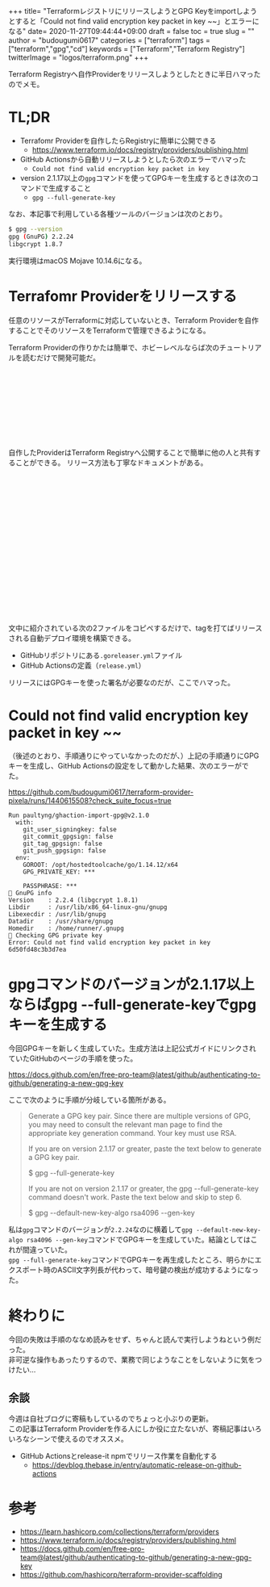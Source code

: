 +++
title= "TerraformレジストリにリリースしようとGPG Keyをimportしようとすると「Could not find valid encryption key packet in key ~~」とエラーになる"
date= 2020-11-27T09:44:44+09:00
draft = false
toc = true
slug = ""
author = "budougumi0617"
categories = ["terraform"]
tags = ["terraform","gpg","cd"]
keywords = ["Terraform","Terraform Registry"]
twitterImage = "logos/terraform.png"
+++

Terraform Registryへ自作Providerをリリースしようとしたときに半日ハマったのでメモ。

<!--more-->

# TL;DR
- Terrafomr Providerを自作したらRegistryに簡単に公開できる
    - https://www.terraform.io/docs/registry/providers/publishing.html
- GitHub Actionsから自動リリースしようとしたら次のエラーでハマった
    - `Could not find valid encryption key packet in key`
- version 2.1.17以上の`gpg`コマンドを使ってGPGキーを生成するときは次のコマンドで生成すること
    - `gpg --full-generate-key`

なお、本記事で利用している各種ツールのバージョンは次のとおり。

```bash
$ gpg --version
gpg (GnuPG) 2.2.24
libgcrypt 1.8.7
```

実行環境はmacOS Mojave 10.14.6になる。

# Terrafomr Providerをリリースする
任意のリソースがTerraformに対応していないとき、Terraform Providerを自作することでそのリソースをTerraformで管理できるようになる。

Terraform Providerの作りかたは簡単で、ホビーレベルならば次のチュートリアルを読むだけで開発可能だ。

<div class="iframely-embed"><div class="iframely-responsive" style="height: 140px; padding-bottom: 0;"><a href="https://learn.hashicorp.com/collections/terraform/providers" data-iframely-url="//cdn.iframe.ly/lHR2l7J?iframe=card-small"></a></div></div><script async src="//cdn.iframe.ly/embed.js" charset="utf-8"></script>

自作したProviderはTerraform Registryへ公開することで簡単に他の人と共有することができる。
リリース方法も丁寧なドキュメントがある。

<div class="iframely-embed"><div class="iframely-responsive" style="height: 140px; padding-bottom: 0;"><a href="https://www.terraform.io/docs/registry/providers/publishing.html" data-iframely-url="//cdn.iframe.ly/BY3P7l4"></a></div></div><script async src="//cdn.iframe.ly/embed.js" charset="utf-8"></script>


<div class="iframely-embed"><div class="iframely-responsive" style="height: 140px; padding-bottom: 0;"><a href="https://github.com/hashicorp/terraform-provider-scaffolding" data-iframely-url="//cdn.iframe.ly/gaft2lJ"></a></div></div><script async src="//cdn.iframe.ly/embed.js" charset="utf-8"></script>

文中に紹介されている次の2ファイルをコピペするだけで、tagを打てばリリースされる自動デプロイ環境を構築できる。

- GitHubリポジトリにある`.goreleaser.yml`ファイル
- GitHub Actionsの定義（`release.yml`）

リリースにはGPGキーを使った署名が必要なのだが、ここでハマった。

# Could not find valid encryption key packet in key ~~
（後述のとおり、手順通りにやっていなかったのだが、）上記の手順通りにGPGキーを生成し、GitHub Actionsの設定をして動かした結果、次のエラーがでた。

https://github.com/budougumi0617/terraform-provider-pixela/runs/1440615508?check_suite_focus=true

```
Run paultyng/ghaction-import-gpg@v2.1.0
  with:
    git_user_signingkey: false
    git_commit_gpgsign: false
    git_tag_gpgsign: false
    git_push_gpgsign: false
  env:
    GOROOT: /opt/hostedtoolcache/go/1.14.12/x64
    GPG_PRIVATE_KEY: ***
  
    PASSPHRASE: ***
📣 GnuPG info
Version    : 2.2.4 (libgcrypt 1.8.1)
Libdir     : /usr/lib/x86_64-linux-gnu/gnupg
Libexecdir : /usr/lib/gnupg
Datadir    : /usr/share/gnupg
Homedir    : /home/runner/.gnupg
🔮 Checking GPG private key
Error: Could not find valid encryption key packet in key 6d50fd48c3b3d7ea
```

# gpgコマンドのバージョンが2.1.17以上ならばgpg --full-generate-keyでgpgキーを生成する
今回GPGキーを新しく生成していた。生成方法は上記公式ガイドにリンクされていたGitHubのページの手順を使った。

https://docs.github.com/en/free-pro-team@latest/github/authenticating-to-github/generating-a-new-gpg-key

ここで次のように手順が分岐している箇所がある。

> Generate a GPG key pair. Since there are multiple versions of GPG, you may need to consult the relevant man page to find the appropriate key generation command. Your key must use RSA.
> 
> If you are on version 2.1.17 or greater, paste the text below to generate a GPG key pair.
> 
>   $ gpg --full-generate-key
> 
> If you are not on version 2.1.17 or greater, the gpg --full-generate-key command doesn't work. Paste the text below and skip to step 6.
> 
>   $ gpg --default-new-key-algo rsa4096 --gen-key

私は`gpg`コマンドのバージョンが`2.2.24`なのに横着して`gpg --default-new-key-algo rsa4096 --gen-key`コマンドでGPGキーを生成していた。結論としてはこれが間違っていた。  
`gpg --full-generate-key`コマンドでGPGキーを再生成したところ、明らかにエクスポート時のASCII文字列長が代わって、暗号鍵の検出が成功するようになった。


# 終わりに
今回の失敗は手順のななめ読みをせず、ちゃんと読んで実行しようねという例だった。  
非可逆な操作もあったりするので、業務で同じようなことをしないように気をつけたい…


## 余談
今週は自社ブログに寄稿もしているのでちょっと小ぶりの更新。  
この記事はTerraform Providerを作る人にしか役に立たないが、寄稿記事はいろいろなシーンで使えるのでオススメ。

- GitHub Actionsとrelease-it npmでリリース作業を自動化する
    - https://devblog.thebase.in/entry/automatic-release-on-github-actions

# 参考
- https://learn.hashicorp.com/collections/terraform/providers
- https://www.terraform.io/docs/registry/providers/publishing.html
- https://docs.github.com/en/free-pro-team@latest/github/authenticating-to-github/generating-a-new-gpg-key
- https://github.com/hashicorp/terraform-provider-scaffolding